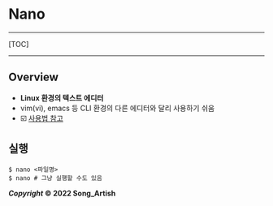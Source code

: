 # Nano

---

[TOC]

---



## Overview

- **Linux 환경의 텍스트 에디터**
- vim(vi), emacs 등 CLI 환경의 다른 에디터와 달리 사용하기 쉬움
- :ballot_box_with_check: [사용법 참고](https://nolboo.kim/blog/2016/11/15/vim-for-beginner/)



## 실행

```shell
$ nano <파일명>
$ nano # 그냥 실행할 수도 있음
```



***Copyright* © 2022 Song_Artish**